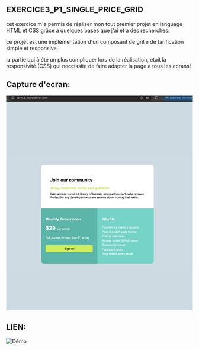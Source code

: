 ## EXERCICE3_P1_SINGLE_PRICE_GRID

cet exercice  m'a permis de réaliser mon tout premier projet en language HTML et CSS grâce à quelques bases que j'ai et à des recherches.

 ce projet est une implémentation d'un composant de grille de tarification simple et responsive.

la partie qui à été un plus compliquer lors de la réalisation, etait la responsivité (CSS) qui neccissite de faire adapter la page à tous les ecrans!

## Capture d'ecran:

![APERCU](./image_grid.png)

## LIEN:

![Démo](https://asmah003.github.io/single-price-grid/)



